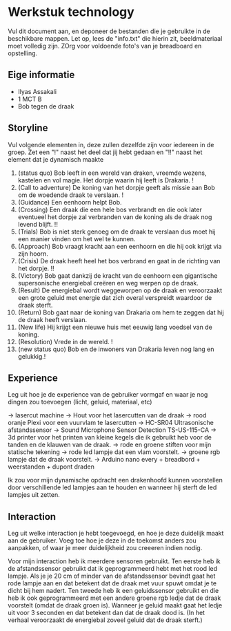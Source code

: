 # Werkstuk technology

Vul dit document aan, en deponeer de bestanden die je gebruikte in de beschikbare mappen. Let op, lees de "info.txt" die hierin zit, beeldmateriaal moet volledig zijn. ZOrg voor voldoende foto's van je breadboard en opstelling.


## Eige informatie

- Ilyas Assakali
- 1 MCT B
- Bob tegen de draak


## Storyline 

Vul volgende elementen in, deze zullen dezelfde zijn voor iedereen in de groep. Zet een "!" naast het deel dat jij hebt gedaan en "!!" naast het element dat je dynamisch maakte

1. (status quo) Bob leeft in een wereld van draken, vreemde wezens, kastelen en vol magie. Het dorpje waarin hij leeft is Drakaria. ! 
2. (Call to adventure) De koning van het dorpje geeft als missie aan Bob om de woedende draak te verslaan. !
3. (Guidance) Een eenhoorn helpt Bob.
4. (Crossing) Een draak die een hele bos verbrandt en die ook later eventueel het dorpje zal verbranden van de koning als de draak nog levend blijft. !!
5. (Trials) Bob is niet sterk genoeg om de draak te verslaan dus moet hij een manier vinden om het wel te kunnen.
6. (Approach) Bob vraagt kracht aan een eenhoorn en die hij ook krijgt via zijn hoorn.
7. (Crisis) De draak heeft heel het bos verbrand en gaat in de richting van het dorpje. !!
8. (Victory) Bob gaat dankzij de kracht van de eenhoorn een gigantische supersonische energiebal creëren en weg werpen op de draak.
9. (Result) De energiebal wordt weggeworpen op de draak en veroorzaakt een grote geluid met energie dat zich overal verspreidt waardoor de draak sterft.
11. (Return) Bob gaat naar de koning van Drakaria om hem te zeggen dat hij de draak heeft verslaan.
12. (New life) Hij krijgt een nieuwe huis met eeuwig lang voedsel van de koning.
13. (Resolution) Vrede in de wereld. !
14. (new status quo) Bob en de inwoners van Drakaria leven nog lang en gelukkig.!

## Experience

Leg uit hoe je de experience van de gebruiker vormgaf en waar je nog dingen zou toevoegen (licht, geluid, materiaal, etc)

-> lasercut machine
-> Hout voor het lasercutten van de draak
-> rood oranje Plexi voor een vuurvlam te lasercutten
-> HC-SR04 Ultrasonische afstandssensor
-> Sound Microphone Sensor Detection TS-US-115-CA 
-> 3d printer voor het printen van kleine kegels die ik gebruikt heb voor de tanden en de klauwen van de draak.
-> rode en groene stiften voor mijn statische tekening
-> rode led lampje dat een vlam voorstelt.
-> groene rgb lampje dat de draak voorstelt.
-> Arduino nano every + breadbord + weerstanden + dupont draden

Ik zou voor mijn dynamische opdracht een drakenhoofd kunnen voorstellen door verschillende led lampjes aan te houden en wanneer hij sterft de led lampjes uit zetten.

## Interaction

Leg uit welke interaction je hebt toegevoegd, en hoe je deze duidelijk maakt aan de gebruiker. Voeg toe hoe je deze in de toekomst anders zou aanpakken, of waar je meer duidelijkheid zou creeeren indien nodig.

Voor mijn interaction heb ik meerdere sensoren gebruikt. Ten eerste heb ik de afstandssensor gebruikt dat ik geprogrammeerd hebt met het rood led lampje. Als je je 20 cm of minder van de afstandssensor bevindt gaat het rode lampje aan en dat betekent dat de draak met vuur spuwt omdat je te dicht bij hem nadert. Ten tweede heb ik een geluidssensor gebruikt en die heb ik ook geprogrammeerd met een andere groene rgb ledje dat de draak voorstelt (omdat de draak  groen is). Wanneer je geluid maakt gaat het ledje uit voor 3 seconden en dat betekent dan dat de draak dood is. (In het verhaal veroorzaakt de energiebal zoveel geluid dat de draak sterft.)





